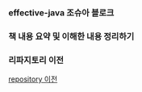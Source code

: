 ### effective-java  조슈아 블로크

### 책 내용 요약 및 이해한 내용 정리하기 


### 리파지토리 이전 
[repository 이전](https://github.com/doyoung0205/study-effective-java.git)
